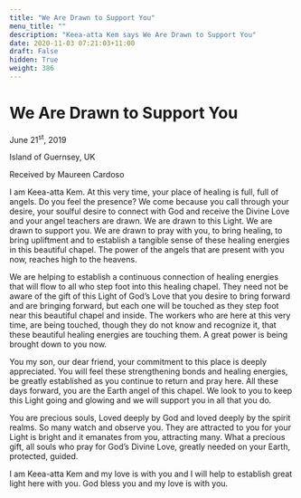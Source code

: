 ```yaml
---
title: "We Are Drawn to Support You"
menu_title: ""
description: "Keea-atta Kem says We Are Drawn to Support You"
date: 2020-11-03 07:21:03+11:00
draft: False
hidden: True
weight: 386
---
```

# We Are Drawn to Support You

June 21<sup>st</sup>, 2019

Island of Guernsey, UK

Received by Maureen Cardoso


I am Keea-atta Kem. At this very time, your place of healing is full, full of angels. Do you feel the presence? We come because you call through your desire, your soulful desire to connect with God and receive the Divine Love and your angel teachers are drawn. We are drawn to this Light. We are drawn to support you. We are drawn to pray with you, to bring healing, to bring upliftment and to establish a tangible sense of these healing energies in this beautiful chapel. The power of the angels that are present with you now, reaches high to the heavens. 

We are helping to establish a continuous connection of healing energies that will flow to all who step foot into this healing chapel. They need not be aware of the gift of this Light of God’s Love that you desire to bring forward and are bringing forward, but each one will be touched as they step foot near this beautiful chapel and inside. The workers who are here at this very time, are being touched, though they do not know and recognize it, that these beautiful healing energies are touching them. A great power is being brought down to you now. 

You my son, our dear friend, your commitment to this place is deeply appreciated. You will feel these strengthening bonds and healing energies, be greatly established as you continue to return and pray here. All these days forward, you are the Earth angel of this chapel. We look to you to keep this Light going and glowing and we will support you in all that you do. 

You are precious souls, Loved deeply by God and loved deeply by the spirit realms. So many watch and observe you. They are attracted to you for your Light is bright and it emanates from you, attracting many. What a precious gift, all souls who pray for God’s Divine Love, greatly needed on your Earth, protected, guided. 

I am Keea-atta Kem and my love is with you and I will help to establish great light here with you. God bless you and my love is with you. 